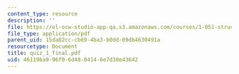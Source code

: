```yaml
---
content_type: resource
description: ''
file: https://ol-ocw-studio-app-qa.s3.amazonaws.com/courses/1-051-structural-engineering-design-fall-2003/46119ba996f06d4804146e7d30e43642_quiz_1_final.pdf
file_type: application/pdf
parent_uid: 15da82cc-cb69-4ba3-b0dd-09db4630491a
resourcetype: Document
title: quiz_1_final.pdf
uid: 46119ba9-96f0-6d48-0414-6e7d30e43642
---
```

